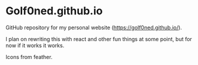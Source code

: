 # Golf0ned.github.io
GitHub repository for my personal website (https://golf0ned.github.io/).

I plan on rewriting this with react and other fun things at some point, but for now if it works it works.

Icons from feather.
